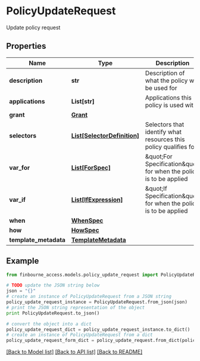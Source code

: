 # PolicyUpdateRequest

Update policy request

## Properties
Name | Type | Description | Notes
------------ | ------------- | ------------- | -------------
**description** | **str** | Description of what the policy will be used for | [optional] 
**applications** | **List[str]** | Applications this policy is used with | [optional] 
**grant** | [**Grant**](Grant.md) |  | 
**selectors** | [**List[SelectorDefinition]**](SelectorDefinition.md) | Selectors that identify what resources this policy qualifies for | 
**var_for** | [**List[ForSpec]**](ForSpec.md) | \&quot;For Specification\&quot; for when the policy is to be applied | [optional] 
**var_if** | [**List[IfExpression]**](IfExpression.md) | \&quot;If Specification\&quot; for when the policy is to be applied | [optional] 
**when** | [**WhenSpec**](WhenSpec.md) |  | 
**how** | [**HowSpec**](HowSpec.md) |  | [optional] 
**template_metadata** | [**TemplateMetadata**](TemplateMetadata.md) |  | [optional] 

## Example

```python
from finbourne_access.models.policy_update_request import PolicyUpdateRequest

# TODO update the JSON string below
json = "{}"
# create an instance of PolicyUpdateRequest from a JSON string
policy_update_request_instance = PolicyUpdateRequest.from_json(json)
# print the JSON string representation of the object
print PolicyUpdateRequest.to_json()

# convert the object into a dict
policy_update_request_dict = policy_update_request_instance.to_dict()
# create an instance of PolicyUpdateRequest from a dict
policy_update_request_form_dict = policy_update_request.from_dict(policy_update_request_dict)
```
[[Back to Model list]](../README.md#documentation-for-models) [[Back to API list]](../README.md#documentation-for-api-endpoints) [[Back to README]](../README.md)


